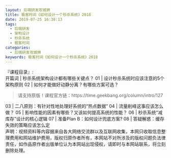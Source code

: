 ```yaml
---
layout: 后端研发攻城狮
title: 极客时间《如何设计一个秒杀系统》2018        
date: 2019-07-25 16:38:13
tags:
  - 后端研发
  - 架构设计
  - 秒杀系统
  - 极客时间
categories:
  - 后端研发攻城狮
keywords: 极客时间《如何设计一个秒杀系统》2018        
---
```

『课程目录』:  
开篇词 | 秒杀系统架构设计都有哪些关键点？
01 | 设计秒杀系统时应该注意的5个架构原则
02 | 如何才能做好动静分离？有哪些方案可选？
<!-- more -->   
<blockquote class="blockquote-center">
请支持原版！课程官方链：https://time.geekbang.org/column/intro/127</blockquote>
</blockquote>
03 | 二八原则：有针对性地处理好系统的“热点数据”
04 | 流量削峰这事应该怎么做？
05 | 影响性能的因素有哪些？又该如何提高系统的性能？
06 | 秒杀系统“减库存”设计的核心逻辑
07 | 准备Plan B：如何设计兜底方案?
08 | 答疑解惑：缓存失效的策略应该怎么定
<div class="post-copyright">
    <div class="post-copyright__author">
      <span class="post-copyright-meta">声明：视频资料等内容据来自各大网络交流群以及互联网收集，本网只收取信息整理费用和网站维护费用，版权归原作者所有，本网站不对所涉及的版权问题负法律责任，如作品原作者出版单位认为本网站出现侵权，请即时与本网站联系，将立刻删除处理。 </span>
    </div>
</div>

<blockquote class="blockquote-center">

</blockquote>

